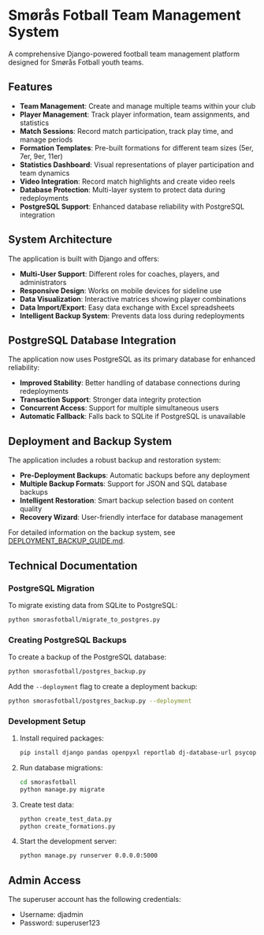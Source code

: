 # Smørås Fotball Team Management System

A comprehensive Django-powered football team management platform designed for Smørås Fotball youth teams.

## Features

- **Team Management**: Create and manage multiple teams within your club
- **Player Management**: Track player information, team assignments, and statistics
- **Match Sessions**: Record match participation, track play time, and manage periods
- **Formation Templates**: Pre-built formations for different team sizes (5er, 7er, 9er, 11er)
- **Statistics Dashboard**: Visual representations of player participation and team dynamics
- **Video Integration**: Record match highlights and create video reels
- **Database Protection**: Multi-layer system to protect data during redeployments
- **PostgreSQL Support**: Enhanced database reliability with PostgreSQL integration

## System Architecture

The application is built with Django and offers:

- **Multi-User Support**: Different roles for coaches, players, and administrators
- **Responsive Design**: Works on mobile devices for sideline use
- **Data Visualization**: Interactive matrices showing player combinations
- **Data Import/Export**: Easy data exchange with Excel spreadsheets
- **Intelligent Backup System**: Prevents data loss during redeployments

## PostgreSQL Database Integration

The application now uses PostgreSQL as its primary database for enhanced reliability:

- **Improved Stability**: Better handling of database connections during redeployments
- **Transaction Support**: Stronger data integrity protection
- **Concurrent Access**: Support for multiple simultaneous users
- **Automatic Fallback**: Falls back to SQLite if PostgreSQL is unavailable

## Deployment and Backup System

The application includes a robust backup and restoration system:

- **Pre-Deployment Backups**: Automatic backups before any deployment
- **Multiple Backup Formats**: Support for JSON and SQL database backups
- **Intelligent Restoration**: Smart backup selection based on content quality
- **Recovery Wizard**: User-friendly interface for database management

For detailed information on the backup system, see [DEPLOYMENT_BACKUP_GUIDE.md](DEPLOYMENT_BACKUP_GUIDE.md).

## Technical Documentation

### PostgreSQL Migration

To migrate existing data from SQLite to PostgreSQL:

```bash
python smorasfotball/migrate_to_postgres.py
```

### Creating PostgreSQL Backups

To create a backup of the PostgreSQL database:

```bash
python smorasfotball/postgres_backup.py
```

Add the `--deployment` flag to create a deployment backup:

```bash
python smorasfotball/postgres_backup.py --deployment
```

### Development Setup

1. Install required packages:
   ```bash
   pip install django pandas openpyxl reportlab dj-database-url psycopg2-binary
   ```

2. Run database migrations:
   ```bash
   cd smorasfotball
   python manage.py migrate
   ```

3. Create test data:
   ```bash
   python create_test_data.py
   python create_formations.py
   ```

4. Start the development server:
   ```bash
   python manage.py runserver 0.0.0.0:5000
   ```

## Admin Access

The superuser account has the following credentials:
- Username: djadmin
- Password: superuser123